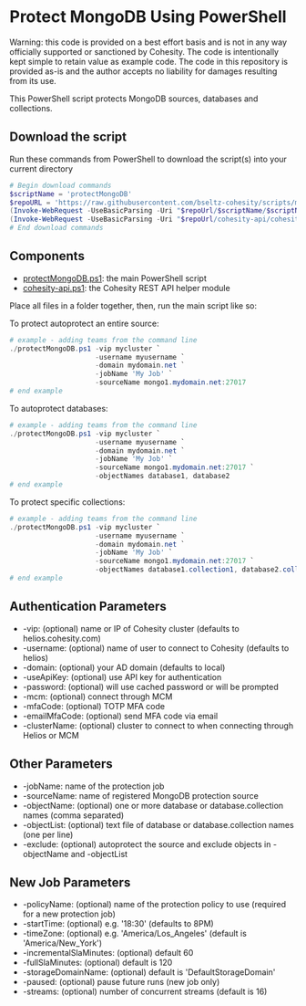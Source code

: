 # Protect MongoDB Using PowerShell

Warning: this code is provided on a best effort basis and is not in any way officially supported or sanctioned by Cohesity. The code is intentionally kept simple to retain value as example code. The code in this repository is provided as-is and the author accepts no liability for damages resulting from its use.

This PowerShell script protects MongoDB sources, databases and collections.

## Download the script

Run these commands from PowerShell to download the script(s) into your current directory

```powershell
# Begin download commands
$scriptName = 'protectMongoDB'
$repoURL = 'https://raw.githubusercontent.com/bseltz-cohesity/scripts/master/powershell'
(Invoke-WebRequest -UseBasicParsing -Uri "$repoUrl/$scriptName/$scriptName.ps1").content | Out-File "$scriptName.ps1"; (Get-Content "$scriptName.ps1") | Set-Content "$scriptName.ps1"
(Invoke-WebRequest -UseBasicParsing -Uri "$repoUrl/cohesity-api/cohesity-api.ps1").content | Out-File cohesity-api.ps1; (Get-Content cohesity-api.ps1) | Set-Content cohesity-api.ps1
# End download commands
```

## Components

* [protectMongoDB.ps1](https://raw.githubusercontent.com/bseltz-cohesity/scripts/master/powershell/protectMongoDB/protectMongoDB.ps1): the main PowerShell script
* [cohesity-api.ps1](https://raw.githubusercontent.com/bseltz-cohesity/scripts/master/powershell/cohesity-api/cohesity-api.ps1): the Cohesity REST API helper module

Place all files in a folder together, then, run the main script like so:

To protect autoprotect an entire source:

```powershell
# example - adding teams from the command line
./protectMongoDB.ps1 -vip mycluster `
                     -username myusername `
                     -domain mydomain.net `
                     -jobName 'My Job' `
                     -sourceName mongo1.mydomain.net:27017
# end example
```

To autoprotect databases:

```powershell
# example - adding teams from the command line
./protectMongoDB.ps1 -vip mycluster `
                     -username myusername `
                     -domain mydomain.net `
                     -jobName 'My Job' `
                     -sourceName mongo1.mydomain.net:27017 `
                     -objectNames database1, database2
# end example
```

To protect specific collections:

```powershell
# example - adding teams from the command line
./protectMongoDB.ps1 -vip mycluster `
                     -username myusername `
                     -domain mydomain.net `
                     -jobName 'My Job' `
                     -sourceName mongo1.mydomain.net:27017 `
                     -objectNames database1.collection1, database2.collection2
# end example
```

## Authentication Parameters

* -vip: (optional) name or IP of Cohesity cluster (defaults to helios.cohesity.com)
* -username: (optional) name of user to connect to Cohesity (defaults to helios)
* -domain: (optional) your AD domain (defaults to local)
* -useApiKey: (optional) use API key for authentication
* -password: (optional) will use cached password or will be prompted
* -mcm: (optional) connect through MCM
* -mfaCode: (optional) TOTP MFA code
* -emailMfaCode: (optional) send MFA code via email
* -clusterName: (optional) cluster to connect to when connecting through Helios or MCM

## Other Parameters

* -jobName: name of the protection job
* -sourceName: name of registered MongoDB protection source
* -objectName: (optional) one or more database or database.collection names (comma separated)
* -objectList: (optional) text file of database or database.collection names (one per line)
* -exclude: (optional) autoprotect the source and exclude objects in -objectName and -objectList

## New Job Parameters

* -policyName: (optional) name of the protection policy to use (required for a new protection job)
* -startTime: (optional) e.g. '18:30' (defaults to 8PM)
* -timeZone: (optional) e.g. 'America/Los_Angeles' (default is 'America/New_York')
* -incrementalSlaMinutes: (optional) default 60
* -fullSlaMinutes: (optional) default is 120
* -storageDomainName: (optional) default is 'DefaultStorageDomain'
* -paused: (optional) pause future runs (new job only)
* -streams: (optional) number of concurrent streams (default is 16)
